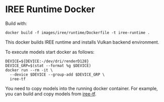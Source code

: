 # IREE Runtime Docker

Build with:
```
docker build -f images/iree/runtime/Dockerfile -t iree-runtime .
```

This docker builds IREE runtime and installs Vulkan backend environment.

To execute models start docker as follows:
```
DEVICE=${DEVICE:-/dev/dri/renderD128}
DEVICE_GRP=$(stat --format %g $DEVICE)
docker run --rm -it \
  --device $DEVICE --group-add $DEVICE_GRP \
  iree-tf
```

You need to copy models into the running docker container. For example, you can
build and copy models from [iree-tf](../tf/).

